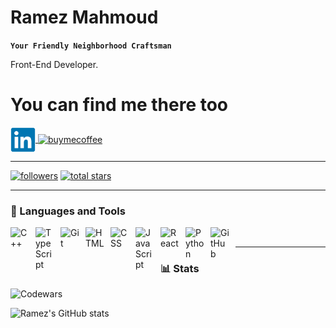 # Ramez Mahmoud

**`Your Friendly Neighborhood Craftsman`**

Front-End Developer.

# You can find me there too

<a href="https://www.linkedin.com/in/ramez-hamad-69a32520b/" target="_blank" rel="noopener noreferrer">
   <img src="https://raw.githubusercontent.com/devicons/devicon/master/icons/linkedin/linkedin-original.svg" align="center" width="40px" alt="linkedin"/>
</a>
<a href="(https://www.buymeacoffee.com/badge.svg)]https://www.buymeacoffee.com/ramezm" target="_blank" rel="noopener noreferrer">
   <img src="https://www.buymeacoffee.com/badge.svg" align="center" width="40px" alt="buymecoffee" />
</a>

---

   <p align="left">
      <a href="https://github.com/Re-ONee?tab=followers">
         <img alt="followers" title="Follow me on Github" src="https://custom-icon-badges.demolab.com/github/followers/Re-ONee?color=236ad3&labelColor=1155ba&style=for-the-badge&logo=person-add&label=Follow&logoColor=white"/></a>
      <a href="https://github.com/Re-ONeet?tab=repositories&sort=stargazers">
         <img alt="total stars" title="Total stars on GitHub" src="https://custom-icon-badges.demolab.com/github/stars/ForrestKnight?color=55960c&style=for-the-badge&labelColor=488207&logo=star"/></a>

   </p>

---

### 🧰 Languages and Tools
<img align="left" alt="C++" width="30px" style="padding-right:10px;" src="https://cdn.jsdelivr.net/gh/devicons/devicon/icons/cplusplus/cplusplus-line.svg" />
<img align="left" alt="TypeScript" width="30px" style="padding-right:10px;" src="https://cdn.jsdelivr.net/gh/devicons/devicon/icons/typescript/typescript-plain.svg" />
<img align="left" alt="Git" width="30px" style="padding-right:10px;" src="https://cdn.jsdelivr.net/gh/devicons/devicon/icons/git/git-original.svg" />
<img align="left" alt="HTML" width="30px" style="padding-right:10px;" src="https://cdn.jsdelivr.net/gh/devicons/devicon/icons/html5/html5-plain.svg" />
<img align="left" alt="CSS" width="30px" style="padding-right:10px;" src="https://cdn.jsdelivr.net/gh/devicons/devicon/icons/css3/css3-plain.svg" />
<img align="left" alt="JavaScript" width="30px" style="padding-right:10px;" src="https://cdn.jsdelivr.net/gh/devicons/devicon/icons/javascript/javascript-plain.svg" />
<img align="left" alt="React" width="30px" style="padding-right:10px;" src="https://cdn.jsdelivr.net/gh/devicons/devicon/icons/react/react-original.svg" />
<img align="left" alt="Python" width="30px" style="padding-right:10px;" src="https://cdn.jsdelivr.net/gh/devicons/devicon/icons/python/python-plain.svg" />
<img align="left" alt="GitHub" width="30px" style="padding-right:10px;" src="https://cdn.jsdelivr.net/gh/devicons/devicon/icons/github/github-original.svg" />
<br />

---

### 📊 Stats
![Codewars](https://github.r2v.ch/codewars?user=Re-ONee)  

![Ramez's GitHub stats](https://github-readme-stats.vercel.app/api?username=Re-ONee&show_icons=true&theme=radical) 
<!-- ![GitHub Streak](https://streak-stats.demolab.com?user=Re-ONee&theme=gruvbox&border_radius=4.5) -->
#
